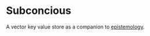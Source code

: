 # Subconcious

A vector key value store as a companion to [epistemology](https://github.com/richardanaya/epistemology/).

